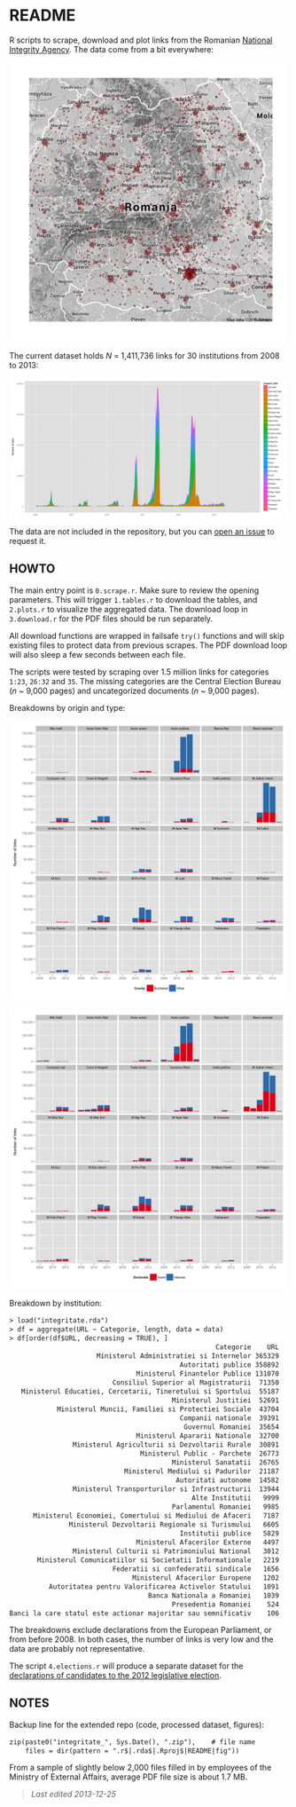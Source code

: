 # README

R scripts to scrape, download and plot links from the Romanian [National Integrity Agency](http://integritate.eu/). The data come from a bit everywhere:

![](fig9_geo.png)

The current dataset holds _N_ = 1,411,736 links for 30 institutions from 2008 to 2013:

![](fig4_week.png)

The data are not included in the repository, but you can [open an issue](issues) to request it.

## HOWTO

The main entry point is `0.scrape.r`. Make sure to review the opening parameters. This will trigger `1.tables.r` to download the tables, and `2.plots.r` to visualize the aggregated data. The download loop in `3.download.r` for the PDF files should be run separately.

All download functions are wrapped in failsafe `try()` functions and will skip existing files to protect data from previous scrapes. The PDF download loop will also sleep a few seconds between each file.

The scripts were tested by scraping over 1.5 million links for categories `1:23`, `26:32` and `35`. The missing categories are the Central Election Bureau (_n_ ~ 9,000 pages) and uncategorized documents (_n_ ~ 9,000 pages).

Breakdowns by origin and type:

![](fig1_county.png)

![](fig2_type.png)

Breakdown by institution: 

    > load("integritate.rda")
    > df = aggregate(URL ~ Categorie, length, data = data)
    > df[order(df$URL, decreasing = TRUE), ]
                                                        Categorie    URL
                          Ministerul Administratiei si Internelor 365329
                                               Autoritati publice 358892
                                    Ministerul Finantelor Publice 131070
                              Consiliul Superior al Magistraturii  71350
       Ministerul Educatiei, Cercetarii, Tineretului si Sportului  55187
                                             Ministerul Justitiei  52691
                Ministerul Muncii, Familiei si Protectiei Sociale  43704
                                               Companii nationale  39391
                                                Guvernul Romaniei  35654
                                    Ministerul Apararii Nationale  32700
                    Ministerul Agriculturii si Dezvoltarii Rurale  30891
                                     Ministerul Public - Parchete  26773
                                             Ministerul Sanatatii  26765
                                 Ministerul Mediului si Padurilor  21187
                                              Autoritati autonome  14582
                    Ministerul Transporturilor si Infrastructurii  13944
                                                  Alte Institutii   9999
                                             Parlamentul Romaniei   9985
          Ministerul Economiei, Comertului si Mediului de Afaceri   7187
                   Ministerul Dezvoltarii Regionale si Turismului   6605
                                               Institutii publice   5829
                                    Ministerul Afacerilor Externe   4497
                    Ministerul Culturii si Patrimoniului National   3012
           Ministerul Comunicatiilor si Societatii Informationale   2219
                              Federatii si confederatii sindicale   1656
                                   Ministerul Afacerilor Europene   1202
              Autoritatea pentru Valorificarea Activelor Statului   1091
                                       Banca Nationala a Romaniei   1039
                                             Presedentia Romaniei    524
    Banci la care statul este actionar majoritar sau semnificativ    106

The breakdowns exclude declarations from the European Parliament, or from before 2008. In both cases, the number of links is very low and the data are probably not representative.

The script `4.elections.r` will produce a separate dataset for the [declarations of candidates to the 2012 legislative election](http://declaratii.integritate.eu/home/navigare/alegeri-2012.aspx).

## NOTES

Backup line for the extended repo (code, processed dataset, figures):

    zip(paste0("integritate_", Sys.Date(), ".zip"),    # file name
        files = dir(pattern = ".r$|.rda$|.Rproj$|README|fig"))

From a sample of slightly below 2,000 files filled in by employees of the Ministry of External Affairs, average PDF file size is about 1.7 MB.

> _Last edited 2013-12-25_
